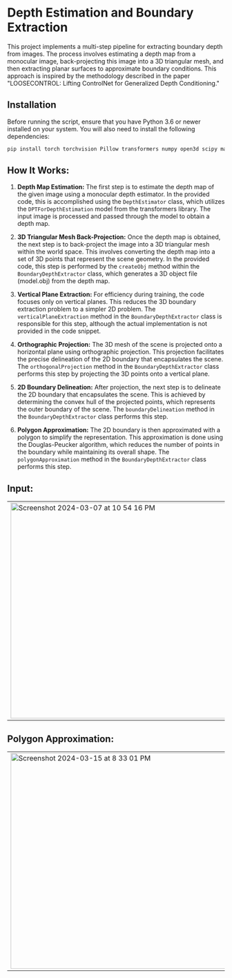 # Depth Estimation and Boundary Extraction

This project implements a multi-step pipeline for extracting boundary depth from images. The process involves estimating a depth map from a monocular image, back-projecting this image into a 3D triangular mesh, and then extracting planar surfaces to approximate boundary conditions. This approach is inspired by the methodology described in the paper "LOOSECONTROL: Lifting ControlNet for Generalized Depth Conditioning."

## Installation

Before running the script, ensure that you have Python 3.6 or newer installed on your system. You will also need to install the following dependencies:

```bash
pip install torch torchvision Pillow transformers numpy open3d scipy matplotlib opencv-python
```

## How It Works:

1. **Depth Map Estimation:** The first step is to estimate the depth map of the given image using a monocular depth estimator. In the provided code, this is accomplished using the ```DepthEstimator``` class, which utilizes the ```DPTForDepthEstimation``` model from the transformers library. The input image is processed and passed through the model to obtain a depth map.

2. **3D Triangular Mesh Back-Projection:** Once the depth map is obtained, the next step is to back-project the image into a 3D triangular mesh within the world space. This involves converting the depth map into a set of 3D points that represent the scene geometry. In the provided code, this step is performed by the ```createObj``` method within the ```BoundaryDepthExtractor``` class, which generates a 3D object file (model.obj) from the depth map.
   
3. **Vertical Plane Extraction:** For efficiency during training, the code focuses only on vertical planes. This reduces the 3D boundary extraction problem to a simpler 2D problem. The ```verticalPlaneExtraction``` method in the ```BoundaryDepthExtractor``` class is responsible for this step, although the actual implementation is not provided in the code snippet.
   
4. **Orthographic Projection:** The 3D mesh of the scene is projected onto a horizontal plane using orthographic projection. This projection facilitates the precise delineation of the 2D boundary that encapsulates the scene. The ```orthogonalProjection``` method in the ```BoundaryDepthExtractor``` class performs this step by projecting the 3D points onto a vertical plane.
   
5. **2D Boundary Delineation:** After projection, the next step is to delineate the 2D boundary that encapsulates the scene. This is achieved by determining the convex hull of the projected points, which represents the outer boundary of the scene. The ```boundaryDelineation``` method in the ```BoundaryDepthExtractor``` class performs this step.
   
6. **Polygon Approximation:** The 2D boundary is then approximated with a polygon to simplify the representation. This approximation is done using the Douglas-Peucker algorithm, which reduces the number of points in the boundary while maintaining its overall shape. The ```polygonApproximation``` method in the ```BoundaryDepthExtractor``` class performs this step.

## Input:

<table>
  <tr>
    <td>
      <img breadth= "500" width="500" alt="Screenshot 2024-03-07 at 10 54 16 PM" src="https://github.com/ritessshhh/BoundaryDepth/assets/81812754/15230bb3-9046-46d1-b18a-387e770e12df">
    </td>
    <td>
      <img breadth= "500" width="500" alt="Screenshot 2024-03-15 at 8 40 41 PM" src="https://github.com/ritessshhh/BoundaryDepth/assets/81812754/306a50f3-7dde-4629-bf40-3c65751176f4">
    </td>
  </tr>
</table>


## Polygon Approximation:

<table>
  <tr>
    <td>
      <img breadth= "500" width="500" alt="Screenshot 2024-03-15 at 8 33 01 PM" src="https://github.com/ritessshhh/BoundaryDepth/assets/81812754/33c1305c-ece7-42c5-a67a-9071be5a23ab">
    </td>
    <td>
      <img breadth= "500" width="500" alt="Screenshot 2024-03-15 at 8 38 52 PM" src="https://github.com/ritessshhh/BoundaryDepth/assets/81812754/8221d6b6-cd01-4f4c-9575-30acd438f175">
    </td>
  </tr>
</table>



